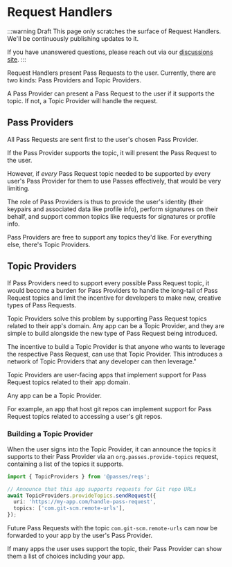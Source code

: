 # Request Handlers

:::warning Draft
This page only scratches the surface of Request Handlers. We'll be continuously publishing updates to it.

If you have unanswered questions, please reach out via our [discussions site](https://github.com/passes-org/passes/discussions).
:::

Request Handlers present Pass Requests to the user. Currently, there are two kinds: Pass Providers and Topic Providers.

A Pass Provider can present a Pass Request to the user if it supports the topic. If not, a Topic Provider will handle the request.

## Pass Providers

All Pass Requests are sent first to the user's chosen Pass Provider.

If the Pass Provider supports the topic, it will present the Pass Request to the user.

However, if _every_ Pass Request topic needed to be supported by every user's Pass Provider for them to use Passes effectively, that would be very limiting.

The role of Pass Providers is thus to provide the user's identity (their keypairs and associated data like profile info), perform signatures on their behalf, and support common topics like requests for signatures or profile info.

Pass Providers are free to support any topics they'd like. For everything else, there's Topic Providers.

## Topic Providers

If Pass Providers need to support every possible Pass Request topic, it would become a burden for Pass Providers to handle the long-tail of Pass Request topics and limit the incentive for developers to make new, creative types of Pass Requests.

Topic Providers solve this problem by supporting Pass Request topics related to their app's domain. Any app can be a Topic Provider, and they are simple to build alongside the new type of Pass Request being introduced.

The incentive to build a Topic Provider is that anyone who wants to leverage the respective Pass Request, can use that Topic Provider. This introduces a network of Topic Providers that any developer can then leverage."

Topic Providers are user-facing apps that implement support for Pass Request topics related to their app domain.

Any app can be a Topic Provider.

For example, an app that host git repos can implement support for Pass Request topics related to accessing a user's git repos.

### Building a Topic Provider

When the user signs into the Topic Provider, it can announce the topics it supports to their Pass Provider via an `org.passes.provide-topics` request, containing a list of the topics it supports.

```typescript
import { TopicProviders } from '@passes/reqs';

// Announce that this app supports requests for Git repo URLs
await TopicProviders.provideTopics.sendRequest({
  uri: 'https://my-app.com/handle-pass-request',
  topics: ['com.git-scm.remote-urls'],
});
```

Future Pass Requests with the topic `com.git-scm.remote-urls` can now be forwarded to your app by the user's Pass Provider.

If many apps the user uses support the topic, their Pass Provider can show them a list of choices including your app.
